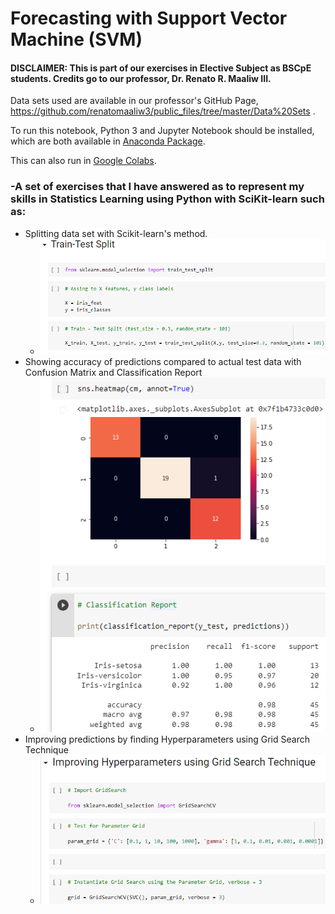 # Forecasting with Support Vector Machine (SVM)
#### DISCLAIMER: This is part of our exercises in Elective Subject as BSCpE students. Credits go to our professor, Dr. Renato R. Maaliw III.
Data sets used are available in our professor's GitHub Page, https://github.com/renatomaaliw3/public_files/tree/master/Data%20Sets .

To run this notebook, Python 3 and Jupyter Notebook should be installed, which are both available in [Anaconda Package](https://www.anaconda.com/products/distribution).

This can also run in [Google Colabs](colab.research.google.com).


### -A set of exercises that I have answered as to represent my skills in Statistics Learning using Python with SciKit-learn such as:
- Splitting data set with Scikit-learn's method.
  - ![](images/show1.PNG)
- Showing accuracy of predictions compared to actual test data with Confusion Matrix and Classification Report
  - ![](images/show2.PNG)
- Improving predictions by finding Hyperparameters using Grid Search Technique 
  - ![](images/show3.PNG)
